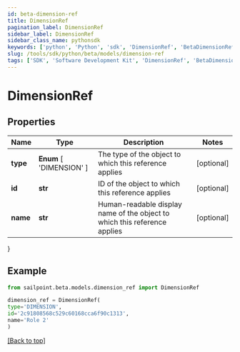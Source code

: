 ```yaml
---
id: beta-dimension-ref
title: DimensionRef
pagination_label: DimensionRef
sidebar_label: DimensionRef
sidebar_class_name: pythonsdk
keywords: ['python', 'Python', 'sdk', 'DimensionRef', 'BetaDimensionRef'] 
slug: /tools/sdk/python/beta/models/dimension-ref
tags: ['SDK', 'Software Development Kit', 'DimensionRef', 'BetaDimensionRef']
---
```


# DimensionRef


## Properties

Name | Type | Description | Notes
------------ | ------------- | ------------- | -------------
**type** |  **Enum** [  'DIMENSION' ] | The type of the object to which this reference applies | [optional] 
**id** | **str** | ID of the object to which this reference applies | [optional] 
**name** | **str** | Human-readable display name of the object to which this reference applies | [optional] 
}

## Example

```python
from sailpoint.beta.models.dimension_ref import DimensionRef

dimension_ref = DimensionRef(
type='DIMENSION',
id='2c91808568c529c60168cca6f90c1313',
name='Role 2'
)

```
[[Back to top]](#) 

